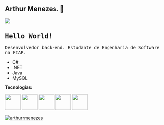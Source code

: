 ## Arthur Menezes. 👋

<a href="https://www.linkedin.com/in/arthuralbuquerquemenezes/" target="_blank"> <img src="https://img.shields.io/badge/-LinkedIn-%230077B5?style=for-the-badge&logo=linkedin&logoColor=white" target="_blank"> </a>

## <samp>Hello World!</samp>

<samp>Desenvolvedor back-end. Estudante de Engenharia de Software na FIAP.

- C#
- .NET
- Java
- MySQL

**Tecnologias:**

<p align="left">
  <img src="https://raw.githubusercontent.com/marwin1991/profile-technology-icons/refs/heads/main/icons/c%23.png" width="50" height="50" />
  <img src="https://raw.githubusercontent.com/marwin1991/profile-technology-icons/refs/heads/main/icons/_net_core.png" width="50" height="50" />
  <img src="https://raw.githubusercontent.com/marwin1991/profile-technology-icons/refs/heads/main/icons/mysql.png" width="50" height="50" />
  <img src="https://raw.githubusercontent.com/marwin1991/profile-technology-icons/refs/heads/main/icons/postman.png" width="50" height="50" />
  <img src="https://raw.githubusercontent.com/marwin1991/profile-technology-icons/refs/heads/main/icons/git.png" width="50" height="50" />
</p>

[![arthurrmenezes](https://github-readme-stats.vercel.app/api/top-langs/?username=arthurrmenezes&hide=html&layout=compact&theme=dark)](https://github.com/anuraghazra/github-readme-stats)
